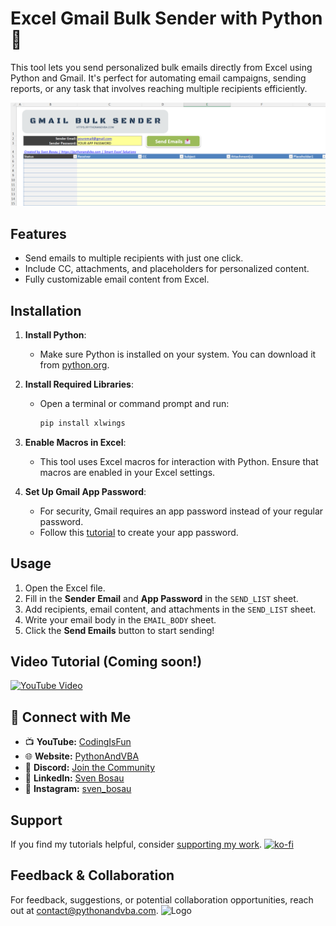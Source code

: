 # Excel Gmail Bulk Sender with Python 📧

This tool lets you send personalized bulk emails directly from Excel using Python and Gmail. It's perfect for automating email campaigns, sending reports, or any task that involves reaching multiple recipients efficiently.

![Demo](demo.png)

## Features
- Send emails to multiple recipients with just one click.
- Include CC, attachments, and placeholders for personalized content.
- Fully customizable email content from Excel.

## Installation
1. **Install Python**:
   - Make sure Python is installed on your system. You can download it from [python.org](https://www.python.org/downloads/).

2. **Install Required Libraries**:
   - Open a terminal or command prompt and run:
     ```bash
     pip install xlwings
     ```

3. **Enable Macros in Excel**:
   - This tool uses Excel macros for interaction with Python. Ensure that macros are enabled in your Excel settings.

4. **Set Up Gmail App Password**:
   - For security, Gmail requires an app password instead of your regular password.
   - Follow this [tutorial](https://docs.pythonandvba.com/gmail-blaster/guides/setting-up-an-app-password-in-gmail) to create your app password.

## Usage
1. Open the Excel file.
2. Fill in the **Sender Email** and **App Password** in the `SEND_LIST` sheet.
3. Add recipients, email content, and attachments in the `SEND_LIST` sheet.
4. Write your email body in the `EMAIL_BODY` sheet.
5. Click the **Send Emails** button to start sending!



## Video Tutorial (Coming soon!)
[![YouTube Video](https://img.youtube.com/vi/XXX/0.jpg)](https://youtu.be/XXX)


## 🤝 Connect with Me
- 📺 **YouTube:** [CodingIsFun](https://youtube.com/c/CodingIsFun)
- 🌐 **Website:** [PythonAndVBA](https://pythonandvba.com)
- 💬 **Discord:** [Join the Community](https://pythonandvba.com/discord)
- 💼 **LinkedIn:** [Sven Bosau](https://www.linkedin.com/in/sven-bosau/)
- 📸 **Instagram:** [sven_bosau](https://www.instagram.com/sven_bosau/)

## Support 
If you find my tutorials helpful, consider [supporting my work](https://pythonandvba.com/coffee-donation).
[![ko-fi](https://ko-fi.com/img/githubbutton_sm.svg)](https://pythonandvba.com/coffee-donation)

## Feedback & Collaboration
For feedback, suggestions, or potential collaboration opportunities, reach out at contact@pythonandvba.com.
![Logo](https://www.pythonandvba.com/banner-img)
